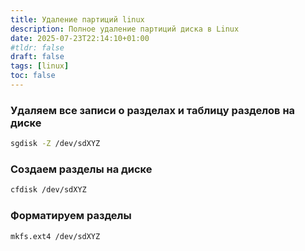 ```yaml
---
title: Удаление партиций linux
description: Полное удаление партиций диска в Linux
date: 2025-07-23T22:14:10+01:00
#tldr: false
draft: false
tags: [linux] 
toc: false
---
```



### Удаляем все записи о разделах и таблицу разделов на диске
```bash
sgdisk -Z /dev/sdXYZ
```

### Создаем разделы на диске
```bash
cfdisk /dev/sdXYZ
```

### Форматируем разделы
```bash
mkfs.ext4 /dev/sdXYZ
```